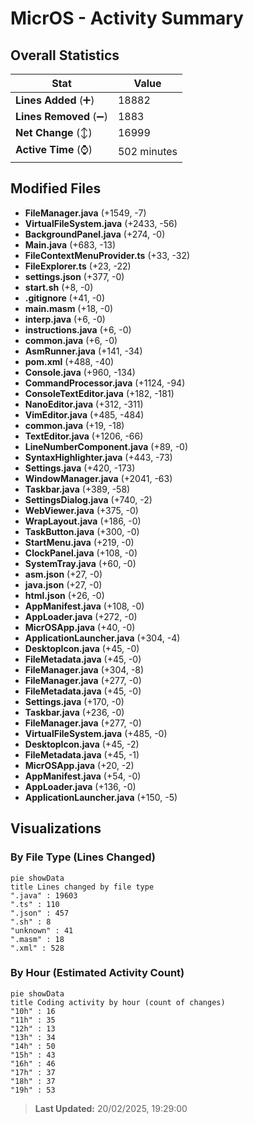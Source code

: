 # MicrOS - Activity Summary 

## Overall Statistics

| Stat                   | Value                                                             |
| ---------------------- | ----------------------------------------------------------------- |
| **Lines Added** (➕)   | 18882                                          |
| **Lines Removed** (➖) | 1883                                        |
| **Net Change** (↕)    | 16999                |
| **Active Time** (⌚)   | 502 minutes |


## Modified Files
- **FileManager.java** (+1549, -7)
- **VirtualFileSystem.java** (+2433, -56)
- **BackgroundPanel.java** (+274, -0)
- **Main.java** (+683, -13)
- **FileContextMenuProvider.ts** (+33, -32)
- **FileExplorer.ts** (+23, -22)
- **settings.json** (+377, -0)
- **start.sh** (+8, -0)
- **.gitignore** (+41, -0)
- **main.masm** (+18, -0)
- **interp.java** (+6, -0)
- **instructions.java** (+6, -0)
- **common.java** (+6, -0)
- **AsmRunner.java** (+141, -34)
- **pom.xml** (+488, -40)
- **Console.java** (+960, -134)
- **CommandProcessor.java** (+1124, -94)
- **ConsoleTextEditor.java** (+182, -181)
- **NanoEditor.java** (+312, -311)
- **VimEditor.java** (+485, -484)
- **common.java** (+19, -18)
- **TextEditor.java** (+1206, -66)
- **LineNumberComponent.java** (+89, -0)
- **SyntaxHighlighter.java** (+443, -73)
- **Settings.java** (+420, -173)
- **WindowManager.java** (+2041, -63)
- **Taskbar.java** (+389, -58)
- **SettingsDialog.java** (+740, -2)
- **WebViewer.java** (+375, -0)
- **WrapLayout.java** (+186, -0)
- **TaskButton.java** (+300, -0)
- **StartMenu.java** (+219, -0)
- **ClockPanel.java** (+108, -0)
- **SystemTray.java** (+60, -0)
- **asm.json** (+27, -0)
- **java.json** (+27, -0)
- **html.json** (+26, -0)
- **AppManifest.java** (+108, -0)
- **AppLoader.java** (+272, -0)
- **MicrOSApp.java** (+40, -0)
- **ApplicationLauncher.java** (+304, -4)
- **DesktopIcon.java** (+45, -0)
- **FileMetadata.java** (+45, -0)
- **FileManager.java** (+304, -8)
- **FileManager.java** (+277, -0)
- **FileMetadata.java** (+45, -0)
- **Settings.java** (+170, -0)
- **Taskbar.java** (+236, -0)
- **FileManager.java** (+277, -0)
- **VirtualFileSystem.java** (+485, -0)
- **DesktopIcon.java** (+45, -2)
- **FileMetadata.java** (+45, -1)
- **MicrOSApp.java** (+20, -2)
- **AppManifest.java** (+54, -0)
- **AppLoader.java** (+136, -0)
- **ApplicationLauncher.java** (+150, -5)

## Visualizations

### By File Type (Lines Changed)

```mermaid
pie showData
title Lines changed by file type
".java" : 19603
".ts" : 110
".json" : 457
".sh" : 8
"unknown" : 41
".masm" : 18
".xml" : 528
```

### By Hour (Estimated Activity Count)

```mermaid
pie showData
title Coding activity by hour (count of changes)
"10h" : 16
"11h" : 35
"12h" : 13
"13h" : 34
"14h" : 50
"15h" : 43
"16h" : 46
"17h" : 37
"18h" : 37
"19h" : 53
```


> **Last Updated:** 20/02/2025, 19:29:00